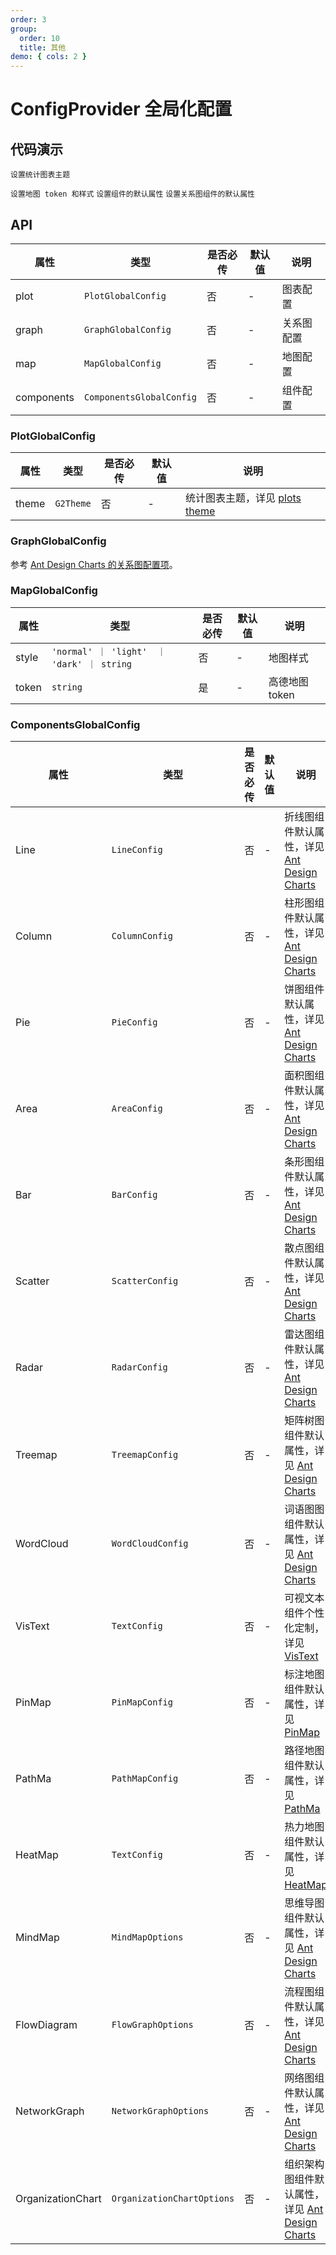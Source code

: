 ```yaml
---
order: 3
group:
  order: 10
  title: 其他
demo: { cols: 2 }
---
```


# ConfigProvider 全局化配置

## 代码演示

<code src="./demos/plot-theme">设置统计图表主题</code>

<code src="./demos/map-config">设置地图 token 和样式</code>
<code src="./demos/components-config">设置组件的默认属性</code>
<code src="./demos/graph-components-config">设置关系图组件的默认属性</code>

## API

| 属性       | 类型                     | 是否必传 | 默认值 | 说明       |
| ---------- | ------------------------ | -------- | ------ | ---------- |
| plot       | `PlotGlobalConfig`       | 否       | -      | 图表配置   |
| graph      | `GraphGlobalConfig`      | 否       | -      | 关系图配置 |
| map        | `MapGlobalConfig`        | 否       | -      | 地图配置   |
| components | `ComponentsGlobalConfig` | 否       | -      | 组件配置   |

### PlotGlobalConfig

| 属性  | 类型      | 是否必传 | 默认值 | 说明                                                                                                 |
| ----- | --------- | -------- | ------ | ---------------------------------------------------------------------------------------------------- |
| theme | `G2Theme` | 否       | -      | 统计图表主题，详见 [plots theme](https://ant-design-charts.antgroup.com/options/plots/theme/academy) |

### GraphGlobalConfig

参考 [Ant Design Charts 的关系图配置项](https://ant-design-charts.antgroup.com/options/graphs/overview)。

### MapGlobalConfig

| 属性  | 类型                                       | 是否必传 | 默认值 | 说明           |
| ----- | ------------------------------------------ | -------- | ------ | -------------- |
| style | `'normal' ｜ 'light'  ｜ 'dark' ｜ string` | 否       | -      | 地图样式       |
| token | `string`                                   | 是       | -      | 高德地图 token |

### ComponentsGlobalConfig

| 属性              | 类型                       | 是否必传 | 默认值 | 说明                                                                                                                       |
| ----------------- | -------------------------- | -------- | ------ | -------------------------------------------------------------------------------------------------------------------------- |
| Line              | `LineConfig`               | 否       | -      | 折线图组件默认属性，详见 [Ant Design Charts ](https://ant-design-charts.antgroup.com/options/plots/overview)               |
| Column            | `ColumnConfig`             | 否       | -      | 柱形图组件默认属性，详见 [Ant Design Charts ](https://ant-design-charts.antgroup.com/options/plots/overview)               |
| Pie               | `PieConfig`                | 否       | -      | 饼图组件默认属性，详见 [Ant Design Charts ](https://ant-design-charts.antgroup.com/options/plots/overview)                 |
| Area              | `AreaConfig`               | 否       | -      | 面积图组件默认属性，详见 [Ant Design Charts ](https://ant-design-charts.antgroup.com/options/plots/overview)               |
| Bar               | `BarConfig`                | 否       | -      | 条形图组件默认属性，详见 [Ant Design Charts ](https://ant-design-charts.antgroup.com/options/plots/overview)               |
| Scatter           | `ScatterConfig`            | 否       | -      | 散点图组件默认属性，详见 [Ant Design Charts ](https://ant-design-charts.antgroup.com/options/plots/overview)               |
| Radar             | `RadarConfig`              | 否       | -      | 雷达图组件默认属性，详见 [Ant Design Charts ](https://ant-design-charts.antgroup.com/options/plots/overview)               |
| Treemap           | `TreemapConfig`            | 否       | -      | 矩阵树图组件默认属性，详见 [Ant Design Charts ](https://ant-design-charts.antgroup.com/options/plots/overview)             |
| WordCloud         | `WordCloudConfig`          | 否       | -      | 词语图图组件默认属性，详见 [Ant Design Charts ](https://ant-design-charts.antgroup.com/options/plots/overview)             |
| VisText           | `TextConfig`               | 否       | -      | 可视文本组件个性化定制，详见 [VisText](/components/text#globalconfigcomponentsvistext)                                     |
| PinMap            | `PinMapConfig`             | 否       | -      | 标注地图组件默认属性，详见 [PinMap](/components/pin-map/api)                                                               |
| PathMa            | `PathMapConfig`            | 否       | -      | 路径地图组件默认属性，详见 [PathMa](/components/path-map/api)                                                              |
| HeatMap           | `TextConfig`               | 否       | -      | 热力地图组件默认属性，详见 [HeatMap](/components/heat-map/api)                                                             |
| MindMap           | `MindMapOptions`           | 否       | -      | 思维导图组件默认属性，详见 [Ant Design Charts](https://ant-design-charts.antgroup.com/options/graphs/mind-map)             |
| FlowDiagram       | `FlowGraphOptions`         | 否       | -      | 流程图组件默认属性，详见 [Ant Design Charts](https://ant-design-charts.antgroup.com/options/graphs/flow-graph)             |
| NetworkGraph      | `NetworkGraphOptions`      | 否       | -      | 网络图组件默认属性，详见 [Ant Design Charts](https://ant-design-charts.antgroup.com/options/graphs/network-graph)          |
| OrganizationChart | `OrganizationChartOptions` | 否       | -      | 组织架构图组件默认属性，详见 [Ant Design Charts](https://ant-design-charts.antgroup.com/options/graphs/organization-chart) |
